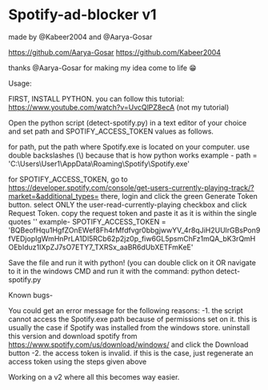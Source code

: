 # Spotify-ad-blocker v1

made by @Kabeer2004 and @Aarya-Gosar

https://github.com/Aarya-Gosar
https://github.com/Kabeer2004

thanks @Aarya-Gosar for making my idea come to life 😁

Usage:

FIRST, INSTALL PYTHON. you can follow this tutorial: https://www.youtube.com/watch?v=UvcQlPZ8ecA (not my tutorial)

Open the python script (detect-spotify.py) in a text editor of your choice and set path and SPOTIFY_ACCESS_TOKEN values as follows.

for path, put the path where Spotify.exe is located on your computer. use double backslashes (\\) because that is how python works
example -
path = 'C:\\Users\\User1\\AppData\\Roaming\\Spotify\\Spotify.exe'

for SPOTIFY_ACCESS_TOKEN, go to https://developer.spotify.com/console/get-users-currently-playing-track/?market=&additional_types= 
there, login and click the green Generate Token button. select ONLY the user-read-currently-playing checkbox and click Request Token.
copy the request token and paste it as it is within the single quotes ''
example-
SPOTIFY_ACCESS_TOKEN = 'BQBeofHqu1HgfZOnEWef8Fh4rMfdfvgr0bbgjwwYV_4r8qJiH2UUlrGBsPon9fVEDjopIgWmHnPrLA1Dl5RCb62p2jz0p_fiw6GL5psmChFz1mQA_bK3rQmHOEbIduz1IXpZJ7sO7ETY7_TXRSx_aaBR6dUbXETFmKeE'

Save the file and run it with python! (you can double click on it OR navigate to it in the windows CMD and run it with the command: python detect-spotify.py


Known bugs-

You could get an error message for the following reasons:
-1. the script cannot access the Spotify.exe path because of permissions set on it. this is usually the case if Spotify was installed from 
the windows store. uninstall this version and download spotify from https://www.spotify.com/us/download/windows/ and click the Download button
-2. the access token is invalid. if this is the case, just regenerate an access token using the steps given above

Working on a v2 where all this becomes way easier.
